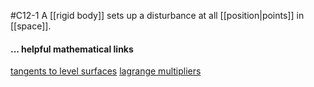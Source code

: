#C12-1 
A [[rigid body]] sets up a disturbance at all [[position|points]] in [[space]].

#### ... helpful mathematical links
[tangents to level surfaces](obsidian://open?vault=Calculus%20Review&file=Multivariable%20Calculus%2FObjects%2FMultivariable%20Functions%2FProperties%2FAnalytical%2FTangents%20to%20level%20surfaces)
[lagrange multipliers](obsidian://open?vault=Calculus%20Review&file=Multivariable%20Calculus%2FProcesses%20-%20Algorithms%2FLagrange%20Multipliers)
